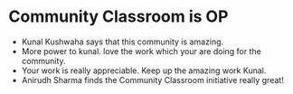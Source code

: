 # Community Classroom is OP

- Kunal Kushwaha says that this community is amazing.
- More power to kunal. love the work which your are doing for the community.
- Your work is really appreciable. Keep up the amazing work Kunal.
- Anirudh Sharma finds the Community Classroom initiative really great!
